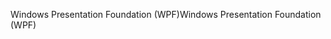 <span data-ttu-id="4067f-101">Windows Presentation Foundation (WPF)</span><span class="sxs-lookup"><span data-stu-id="4067f-101">Windows Presentation Foundation (WPF)</span></span>